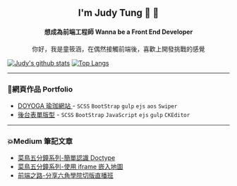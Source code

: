 

<!--
**judytung/judytung** is a ✨ _special_ ✨ repository because its `README.md` (this file) appears on your GitHub profile.

Here are some ideas to get you started:

- 🔭 I’m currently working on ...
- 🌱 I’m currently learning ...
- 👯 I’m looking to collaborate on ...
- 🤔 I’m looking for help with ...
- 💬 Ask me about ...
- 📫 How to reach me: ...
- 😄 Pronouns: ...
- ⚡ Fun fact: ...
-->

<h2 align="center">I'm Judy Tung 🙌 🙌</h2>    
<h4 align="center">想成為前端工程師 Wanna be a Front End Developer</h4>
<p align="center">你好，我是童筱涵，在偶然接觸前端後，喜歡上開發挑戰的感覺</p>

[![Judy's github stats](https://github-readme-stats.vercel.app/api?username=judytung&theme=gruvbox)](https://github.com/judytung/github-readme-stats)  [![Top Langs](https://github-readme-stats.vercel.app/api/top-langs/?username=judytung&layout=compact&theme=gruvbox)](https://github.com/judytung/github-readme-stats)
***

<h3>🌟網頁作品  Portfolio</h3>

* [DOYOGA 瑜珈網站 ](https://judytung.github.io/DOYOGA/) - `SCSS` `BootStrap` `gulp` `ejs` `aos` `Swiper`
* [後台表單版型](https://judytung.github.io/backstage-form/) - `SCSS` `BootStrap` `JavaScript` `ejs` `gulp` `CKEditor` 
***

<h3>💥Medium 筆記文章</h3>

* [菜鳥五分鐘系列-簡單認識 Doctype](https://medium.com/@han03230205/%E8%8F%9C%E9%B3%A5%E4%BA%94%E5%88%86%E9%90%98%E7%B3%BB%E5%88%97-%E7%B0%A1%E5%96%AE%E8%AA%8D%E8%AD%98-doctype-3794b0f5d723)
* [菜鳥五分鐘系列-使用 iframe 嵌入地圖](https://medium.com/@han03230205/%E8%8F%9C%E9%B3%A5%E4%BA%94%E5%88%86%E9%90%98%E7%B3%BB%E5%88%97-%E4%BD%BF%E7%94%A8-iframe-%E5%B5%8C%E5%85%A5%E5%9C%B0%E5%9C%96-16b51bf8e8c8)
* [前端之路-分享六角學院切版直播班](https://medium.com/@han03230205/%E5%89%8D%E7%AB%AF%E4%B9%8B%E8%B7%AF-%E5%88%86%E4%BA%AB%E5%85%AD%E8%A7%92%E5%AD%B8%E9%99%A2%E5%88%87%E7%89%88%E7%9B%B4%E6%92%AD%E7%8F%AD-ac42d8d4dd63)
